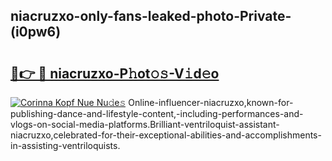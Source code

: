 ## niacruzxo-only-fans​-leaked-photo​-Private-(i0pw6)


# <h2><a href="https://mediaupload.pro?title=niacruzxo&ref=git">🔗👉 🔴 niacruzxo-P𝚑ot𝚘𝚜-V𝚒d𝚎o</a></h2>

[![Corinna Kopf Nue Nu𝚍e𝚜](https://i.imgur.com/0qMVB7G.gif)](https://mediaupload.pro?title=niacruzxo&ref=git)
Online-influencer-niacruzxo,known-for-publishing-dance-and-lifestyle-content,-including-performances-and-vlogs-on-social-media-platforms.Brilliant-ventriloquist-assistant-niacruzxo,celebrated-for-their-exceptional-abilities-and-accomplishments-in-assisting-ventriloquists.  